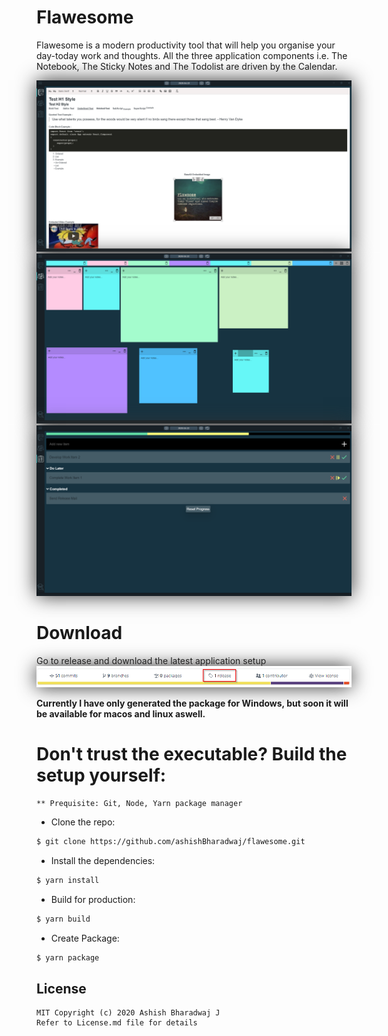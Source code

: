 # Flawesome
Flawesome is a modern productivity tool that will help you organise your day-today work and thoughts.
All the three application components i.e. The Notebook, The Sticky Notes and The Todolist are driven by the Calendar.

<img src="assets/ScreenshotTab1.png" alt="Application Tab 1 Screenshot" style="box-shadow: 0 0 30px #333;">

<img src="assets/ScreenShotTab2.png" alt="Application Tab 2 Screenshot" style="box-shadow: 0 0 30px #333;">

<img src="assets/ScreenShotTab3.png" alt="Application Tab 3 Screenshot" style="box-shadow: 0 0 30px #333;">

# Download
Go to release and download the latest application setup
<img src="assets/ScreenshotRelease.png" alt="Release Screenshot" style="box-shadow: 0 0 30px #333;">

**Currently I have only generated the package for Windows, but soon it will be available for macos and linux aswell.**

# Don't trust the executable? Build the setup yourself:

    ** Prequisite: Git, Node, Yarn package manager

- Clone the repo:

```bash
$ git clone https://github.com/ashishBharadwaj/flawesome.git
```

- Install the dependencies:

```bash
$ yarn install
```

- Build for production:

```bash
$ yarn build
```

- Create Package:

```bash
$ yarn package
```

## License
    MIT Copyright (c) 2020 Ashish Bharadwaj J
    Refer to License.md file for details
